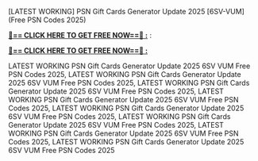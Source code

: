 [LATEST WORKING] PSN Gift Cards Generator Update 2025 [6SV-VUM] (Free PSN Codes 2025)

**[🔴== CLICK HERE TO GET FREE NOW==🔴 :](https://oercommons.s3.amazonaws.com/media/courseware/relatedresource/file/all-zit.html)**
:

**[🔴== CLICK HERE TO GET FREE NOW==🔴 :](https://oercommons.s3.amazonaws.com/media/courseware/relatedresource/file/gift-zit.html)**

 LATEST WORKING PSN Gift Cards Generator Update 2025 6SV VUM Free PSN Codes 2025, LATEST WORKING PSN Gift Cards Generator Update 2025 6SV VUM Free PSN Codes 2025, LATEST WORKING PSN Gift Cards Generator Update 2025 6SV VUM Free PSN Codes 2025, LATEST WORKING PSN Gift Cards Generator Update 2025 6SV VUM Free PSN Codes 2025, LATEST WORKING PSN Gift Cards Generator Update 2025 6SV VUM Free PSN Codes 2025, LATEST WORKING PSN Gift Cards Generator Update 2025 6SV VUM Free PSN Codes 2025, LATEST WORKING PSN Gift Cards Generator Update 2025 6SV VUM Free PSN Codes 2025, LATEST WORKING PSN Gift Cards Generator Update 2025 6SV VUM Free PSN Codes 2025
